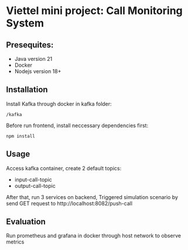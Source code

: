 # Viettel mini project: Call Monitoring System
## Presequites:
- Java version 21
- Docker
- Nodejs version 18+

## Installation
Install Kafka through docker in kafka folder:
```
/kafka
```
Before run frontend, install neccessary dependencies first:
```
npm install
```

## Usage
Access kafka container, create 2 default topics:
- input-call-topic
- output-call-topic 

After that, run 3 services on backend, Triggered simulation scenario by send GET request to http://localhost:8082/push-call

## Evaluation
Run prometheus and grafana in docker through host network to observe metrics
